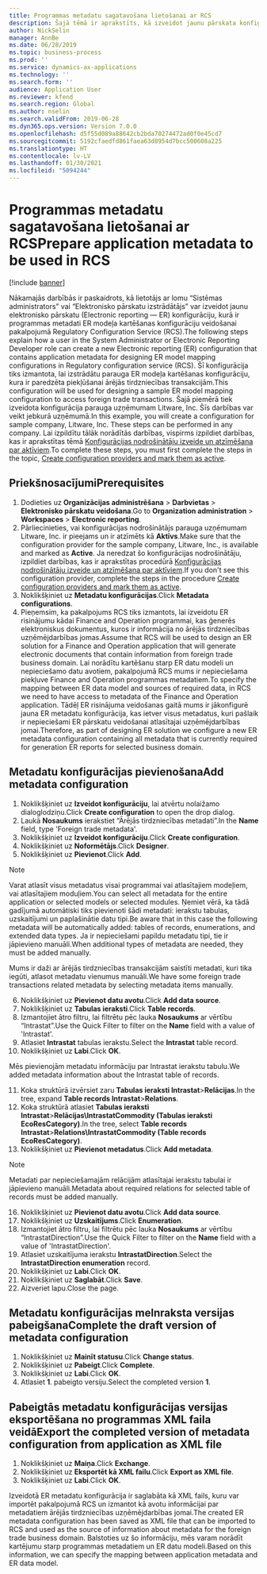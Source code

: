 ```yaml
---
title: Programmas metadatu sagatavošana lietošanai ar RCS
description: Šajā tēmā ir aprakstīts, kā izveidot jaunu pārskata konfigurāciju, kas satur programmas metadatus.
author: NickSelin
manager: AnnBe
ms.date: 06/28/2019
ms.topic: business-process
ms.prod: ''
ms.service: dynamics-ax-applications
ms.technology: ''
ms.search.form: ''
audience: Application User
ms.reviewer: kfend
ms.search.region: Global
ms.author: nselin
ms.search.validFrom: 2019-06-28
ms.dyn365.ops.version: Version 7.0.0
ms.openlocfilehash: d5f55d089a88642cb2bda70274472ad0f0e45cd7
ms.sourcegitcommit: 5192cfaedfd861faea63d8954d7bcc500608a225
ms.translationtype: HT
ms.contentlocale: lv-LV
ms.lasthandoff: 01/30/2021
ms.locfileid: "5094244"
---
```

# <a name="prepare-application-metadata-to-be-used-in-rcs"></a><span data-ttu-id="4ecdf-103">Programmas metadatu sagatavošana lietošanai ar RCS</span><span class="sxs-lookup"><span data-stu-id="4ecdf-103">Prepare application metadata to be used in RCS</span></span>
[!include [banner](../../includes/banner.md)]

<span data-ttu-id="4ecdf-104">Nākamajās darbībās ir paskaidrots, kā lietotājs ar lomu “Sistēmas administrators” vai “Elektronisko pārskatu izstrādātājs” var izveidot jaunu elektronisko pārskatu (Electronic reporting — ER) konfigurāciju, kurā ir programmas metadati ER modeļa kartēšanas konfigurāciju veidošanai pakalpojumā Regulatory Configuration Service (RCS).</span><span class="sxs-lookup"><span data-stu-id="4ecdf-104">The following steps explain how a user in the System Administrator or Electronic Reporting Developer role can create a new Electronic reporting (ER) configuration that contains application metadata for designing ER model mapping configurations in Regulatory configuration service (RCS).</span></span> <span data-ttu-id="4ecdf-105">Šī konfigurācija tiks izmantota, lai izstrādātu parauga ER modeļa kartēšanas konfigurāciju, kura ir paredzēta piekļūšanai ārējās tirdzniecības transakcijām.</span><span class="sxs-lookup"><span data-stu-id="4ecdf-105">This configuration will be used for designing a sample ER model mapping configuration to access foreign trade transactions.</span></span> <span data-ttu-id="4ecdf-106">Šajā piemērā tiek izveidota konfigurācija parauga uzņēmumam Litware, Inc. Šīs darbības var veikt jebkurā uzņēmumā.</span><span class="sxs-lookup"><span data-stu-id="4ecdf-106">In this example, you will create a configuration for sample company, Litware, Inc. These steps can be performed in any company.</span></span> <span data-ttu-id="4ecdf-107">Lai izpildītu tālāk norādītās darbības, vispirms izpildiet darbības, kas ir aprakstītas tēmā [Konfigurācijas nodrošinātāju izveide un atzīmēšana par aktīviem](er-configuration-provider-mark-it-active-2016-11.md).</span><span class="sxs-lookup"><span data-stu-id="4ecdf-107">To complete these steps, you must first complete the steps in the topic, [Create configuration providers and mark them as active](er-configuration-provider-mark-it-active-2016-11.md).</span></span>

## <a name="prerequisites"></a><span data-ttu-id="4ecdf-108">Priekšnosacījumi</span><span class="sxs-lookup"><span data-stu-id="4ecdf-108">Prerequisites</span></span>
1.    <span data-ttu-id="4ecdf-109">Dodieties uz **Organizācijas administrēšana** > **Darbvietas** > **Elektronisko pārskatu veidošana**.</span><span class="sxs-lookup"><span data-stu-id="4ecdf-109">Go to **Organization administration** > **Workspaces** > **Electronic reporting**.</span></span> 
2.    <span data-ttu-id="4ecdf-110">Pārliecinieties, vai konfigurācijas nodrošinātājs parauga uzņēmumam Litware, Inc. ir pieejams un ir atzīmēts kā **Aktīvs**.</span><span class="sxs-lookup"><span data-stu-id="4ecdf-110">Make sure that the configuration provider for the sample company, Litware, Inc., is available and marked as **Active**.</span></span> <span data-ttu-id="4ecdf-111">Ja neredzat šo konfigurācijas nodrošinātāju, izpildiet darbības, kas ir aprakstītas procedūrā [Konfigurācijas nodrošinātāju izveide un atzīmēšana par aktīviem](er-configuration-provider-mark-it-active-2016-11.md).</span><span class="sxs-lookup"><span data-stu-id="4ecdf-111">If you don't see this configuration provider, complete the steps in the procedure [Create configuration providers and mark them as active](er-configuration-provider-mark-it-active-2016-11.md).</span></span> 
3.    <span data-ttu-id="4ecdf-112">Noklikšķiniet uz **Metadatu konfigurācijas**.</span><span class="sxs-lookup"><span data-stu-id="4ecdf-112">Click **Metadata configurations**.</span></span> 
4.    <span data-ttu-id="4ecdf-113">Pieņemsim, ka pakalpojums RCS tiks izmantots, lai izveidotu ER risinājumu kādai Finance and Operation programmai, kas ģenerēs elektroniskus dokumentus, kuros ir informācija no ārējās tirdzniecības uzņēmējdarbības jomas.</span><span class="sxs-lookup"><span data-stu-id="4ecdf-113">Assume that RCS will be used to design an ER solution for a Finance and Operation application that will generate electronic documents that contain information from foreign trade business domain.</span></span> <span data-ttu-id="4ecdf-114">Lai norādītu kartēšanu starp ER datu modeli un nepieciešamo datu avotiem, pakalpojumā RCS mums ir nepieciešama piekļuve Finance and Operation programmas metadatiem.</span><span class="sxs-lookup"><span data-stu-id="4ecdf-114">To specify the mapping between ER data model and sources of required data, in RCS we need to have access to metadata of the Finance and Operation application.</span></span> <span data-ttu-id="4ecdf-115">Tādēļ ER risinājuma veidošanas gaitā mums ir jākonfigurē jauna ER metadatu konfigurācija, kas ietver visus metadatus, kuri pašlaik ir nepieciešami ER pārskatu veidošanai atlasītajai uzņēmējdarbības jomai.</span><span class="sxs-lookup"><span data-stu-id="4ecdf-115">Therefore, as part of designing ER solution we configure a new ER metadata configuration containing all metadata that is currently required for generation ER reports for selected business domain.</span></span> 

## <a name="add-metadata-configuration"></a><span data-ttu-id="4ecdf-116">Metadatu konfigurācijas pievienošana</span><span class="sxs-lookup"><span data-stu-id="4ecdf-116">Add metadata configuration</span></span> 
1.    <span data-ttu-id="4ecdf-117">Noklikšķiniet uz **Izveidot konfigurāciju**, lai atvērtu nolaižamo dialoglodziņu.</span><span class="sxs-lookup"><span data-stu-id="4ecdf-117">Click **Create configuration** to open the drop dialog.</span></span> 
2.    <span data-ttu-id="4ecdf-118">Laukā **Nosaukums** ierakstiet “Ārējās tirdzniecības metadati”.</span><span class="sxs-lookup"><span data-stu-id="4ecdf-118">In the **Name** field, type 'Foreign trade metadata'.</span></span> 
3.    <span data-ttu-id="4ecdf-119">Noklikšķiniet uz **Izveidot konfigurāciju**.</span><span class="sxs-lookup"><span data-stu-id="4ecdf-119">Click **Create configuration**.</span></span> 
4.    <span data-ttu-id="4ecdf-120">Noklikšķiniet uz **Noformētājs**.</span><span class="sxs-lookup"><span data-stu-id="4ecdf-120">Click **Designer**.</span></span> 
5.    <span data-ttu-id="4ecdf-121">Noklikšķiniet uz **Pievienot**.</span><span class="sxs-lookup"><span data-stu-id="4ecdf-121">Click **Add**.</span></span> 
  
> [!NOTE]
> <span data-ttu-id="4ecdf-122">Varat atlasīt visus metadatus visai programmai vai atlasītajiem modeļiem, vai atlasītajiem moduļiem.</span><span class="sxs-lookup"><span data-stu-id="4ecdf-122">You can select all metadata for the entire application or selected models or selected modules.</span></span> <span data-ttu-id="4ecdf-123">Ņemiet vērā, ka tādā gadījumā automātiski tiks pievienoti šādi metadati: ierakstu tabulas, uzskaitījumi un paplašinātie datu tipi.</span><span class="sxs-lookup"><span data-stu-id="4ecdf-123">Be aware that in this case the following metadata will be automatically added: tables of records, enumerations, and extended data types.</span></span> <span data-ttu-id="4ecdf-124">Ja ir nepieciešami papildu metadatu tipi, tie ir jāpievieno manuāli.</span><span class="sxs-lookup"><span data-stu-id="4ecdf-124">When additional types of metadata are needed, they must be added manually.</span></span> 
 
<span data-ttu-id="4ecdf-125">Mums ir daži ar ārējās tirdzniecības transakcijām saistīti metadati, kuri tika iegūti, atlasot metadatu vienumus manuāli.</span><span class="sxs-lookup"><span data-stu-id="4ecdf-125">We have some foreign trade transactions related metadata by selecting metadata items manually.</span></span> 
  
6.    <span data-ttu-id="4ecdf-126">Noklikšķiniet uz **Pievienot datu avotu**.</span><span class="sxs-lookup"><span data-stu-id="4ecdf-126">Click **Add data source**.</span></span> 
7.    <span data-ttu-id="4ecdf-127">Noklikšķiniet uz **Tabulas ieraksti**.</span><span class="sxs-lookup"><span data-stu-id="4ecdf-127">Click **Table records**.</span></span> 
8.    <span data-ttu-id="4ecdf-128">Izmantojiet ātro filtru, lai filtrētu pēc lauka **Nosaukums** ar vērtību “Intrastat”.</span><span class="sxs-lookup"><span data-stu-id="4ecdf-128">Use the Quick Filter to filter on the **Name** field with a value of 'Intrastat'.</span></span> 
9.    <span data-ttu-id="4ecdf-129">Atlasiet **Intrastat** tabulas ierakstu.</span><span class="sxs-lookup"><span data-stu-id="4ecdf-129">Select the **Intrastat** table record.</span></span> 
10.    <span data-ttu-id="4ecdf-130">Noklikšķiniet uz **Labi**.</span><span class="sxs-lookup"><span data-stu-id="4ecdf-130">Click **OK**.</span></span>
  
<span data-ttu-id="4ecdf-131">Mēs pievienojām metadatu informāciju par Intrastat ierakstu tabulu.</span><span class="sxs-lookup"><span data-stu-id="4ecdf-131">We added metadata information about the Intrastat table of records.</span></span> 
  
11.    <span data-ttu-id="4ecdf-132">Koka struktūrā izvērsiet zaru **Tabulas ieraksti Intrastat**\>**Relācijas**.</span><span class="sxs-lookup"><span data-stu-id="4ecdf-132">In the tree, expand **Table records Intrastat**\>**Relations**.</span></span> 
12.    <span data-ttu-id="4ecdf-133">Koka struktūrā atlasiet **Tabulas ieraksti Intrastat**\>**Relācijas\IntrastatCommodity (Tabulas ieraksti EcoResCategory)**.</span><span class="sxs-lookup"><span data-stu-id="4ecdf-133">In the tree, select **Table records Intrastat**\>**Relations\IntrastatCommodity (Table records EcoResCategory)**.</span></span>     
13.    <span data-ttu-id="4ecdf-134">Noklikšķiniet uz **Pievienot metadatus**.</span><span class="sxs-lookup"><span data-stu-id="4ecdf-134">Click **Add metadata**.</span></span> 
  
> [!NOTE]
> <span data-ttu-id="4ecdf-135">Metadati par nepieciešamajām relācijām atlasītajai ierakstu tabulai ir jāpievieno manuāli.</span><span class="sxs-lookup"><span data-stu-id="4ecdf-135">Metadata about required relations for selected table of records must be added manually.</span></span> 
  
16.    <span data-ttu-id="4ecdf-136">Noklikšķiniet uz **Pievienot datu avotu**.</span><span class="sxs-lookup"><span data-stu-id="4ecdf-136">Click **Add data source**.</span></span> 
17.    <span data-ttu-id="4ecdf-137">Noklikšķiniet uz **Uzskaitījums**.</span><span class="sxs-lookup"><span data-stu-id="4ecdf-137">Click **Enumeration**.</span></span> 
18.    <span data-ttu-id="4ecdf-138">Izmantojiet ātro filtru, lai filtrētu pēc lauka **Nosaukums** ar vērtību “IntrastatDirection”.</span><span class="sxs-lookup"><span data-stu-id="4ecdf-138">Use the Quick Filter to filter on the **Name** field with a value of 'IntrastatDirection'.</span></span> 
19.    <span data-ttu-id="4ecdf-139">Atlasiet uzskaitījuma ierakstu **IntrastatDirection**.</span><span class="sxs-lookup"><span data-stu-id="4ecdf-139">Select the **IntrastatDirection enumeration** record.</span></span> 
20.    <span data-ttu-id="4ecdf-140">Noklikšķiniet uz **Labi**.</span><span class="sxs-lookup"><span data-stu-id="4ecdf-140">Click **OK**.</span></span> 
21.    <span data-ttu-id="4ecdf-141">Noklikšķiniet uz **Saglabāt**.</span><span class="sxs-lookup"><span data-stu-id="4ecdf-141">Click **Save**.</span></span>  
22.    <span data-ttu-id="4ecdf-142">Aizveriet lapu.</span><span class="sxs-lookup"><span data-stu-id="4ecdf-142">Close the page.</span></span> 
  
## <a name="complete-the-draft-version-of-metadata-configuration"></a><span data-ttu-id="4ecdf-143">Metadatu konfigurācijas melnraksta versijas pabeigšana</span><span class="sxs-lookup"><span data-stu-id="4ecdf-143">Complete the draft version of metadata configuration</span></span>
1.    <span data-ttu-id="4ecdf-144">Noklikšķiniet uz **Mainīt statusu**.</span><span class="sxs-lookup"><span data-stu-id="4ecdf-144">Click **Change status**.</span></span> 
2.    <span data-ttu-id="4ecdf-145">Noklikšķiniet uz **Pabeigt**.</span><span class="sxs-lookup"><span data-stu-id="4ecdf-145">Click **Complete**.</span></span> 
3.    <span data-ttu-id="4ecdf-146">Noklikšķiniet uz **Labi**.</span><span class="sxs-lookup"><span data-stu-id="4ecdf-146">Click **OK**.</span></span> 
4.    <span data-ttu-id="4ecdf-147">Atlasiet **1**. pabeigto versiju.</span><span class="sxs-lookup"><span data-stu-id="4ecdf-147">Select the completed version **1**.</span></span> 
  
## <a name="export-the-completed-version-of-metadata-configuration-from-application-as-xml-file"></a><span data-ttu-id="4ecdf-148">Pabeigtās metadatu konfigurācijas versijas eksportēšana no programmas XML faila veidā</span><span class="sxs-lookup"><span data-stu-id="4ecdf-148">Export the completed version of metadata configuration from application as XML file</span></span>
1.    <span data-ttu-id="4ecdf-149">Noklikšķiniet uz **Maiņa**.</span><span class="sxs-lookup"><span data-stu-id="4ecdf-149">Click **Exchange**.</span></span> 
2.    <span data-ttu-id="4ecdf-150">Noklikšķiniet uz **Eksportēt kā XML failu**.</span><span class="sxs-lookup"><span data-stu-id="4ecdf-150">Click **Export as XML file**.</span></span> 
3.    <span data-ttu-id="4ecdf-151">Noklikšķiniet uz **Labi**.</span><span class="sxs-lookup"><span data-stu-id="4ecdf-151">Click **OK**.</span></span> 
    
<span data-ttu-id="4ecdf-152">Izveidotā ER metadatu konfigurācija ir saglabāta kā XML fails, kuru var importēt pakalpojumā RCS un izmantot kā avotu informācijai par metadatiem ārējās tirdzniecības uzņēmējdarbības jomai.</span><span class="sxs-lookup"><span data-stu-id="4ecdf-152">The created ER metadata configuration has been saved as XML file that can be imported to RCS and used as the source of information about metadata for the foreign trade business domain.</span></span> <span data-ttu-id="4ecdf-153">Balstoties uz šo informāciju, mēs varam norādīt kartējumu starp programmas metadatiem un ER datu modeli.</span><span class="sxs-lookup"><span data-stu-id="4ecdf-153">Based on this information, we can specify the mapping between application metadata and ER data model.</span></span>
